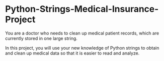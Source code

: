 # Python-Strings-Medical-Insurance-Project
You are a doctor who needs to clean up medical patient records, which are currently stored in one large string.  

In this project, you will use your new knowledge of Python strings to obtain and clean up medical data so that it is easier to read and analyze.
